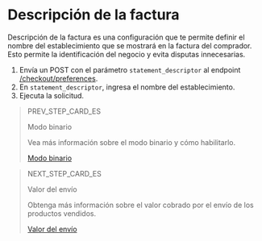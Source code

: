 # Descripción de la factura

Descripción de la factura es una configuración que te permite definir el nombre del establecimiento que se mostrará en la factura del comprador. Esto permite la identificación del negocio y evita disputas innecesarias.

1. Envía un POST con el parámetro `statement_descriptor` al endpoint [/checkout/preferences](https://www.mercadopago[FAKER][URL][DOMAIN]/developers/es/reference/preferences/_checkout_preferences/post).
2. En `statement_descriptor`, ingresa el nombre del establecimiento.
3. Ejecuta la solicitud.

> PREV_STEP_CARD_ES
>
> Modo binario
>
> Vea más información sobre el modo binario y cómo habilitarlo.
>
> [Modo binario](/developers/es/docs/checkout-pro/checkout-customization/preferences/binary-mode)

> NEXT_STEP_CARD_ES
>
> Valor del envío
>
> Obtenga más información sobre el valor cobrado por el envío de los productos vendidos.
>
> [Valor del envío](/developers/es/docs/checkout-pro/checkout-customization/preferences/shipping-cost)